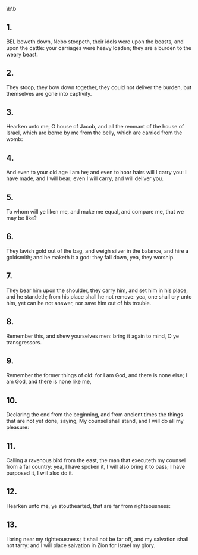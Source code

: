 \b\b
## 1.
BEL boweth down, Nebo stoopeth, their idols were upon the beasts, and upon the cattle: your carriages were heavy loaden; they are a burden to the weary beast.
## 2.
They stoop, they bow down together, they could not deliver the burden, but themselves are gone into captivity.
## 3.
Hearken unto me, O house of Jacob, and all the remnant of the house of Israel, which are borne by me from the belly, which are carried from the womb:
## 4.
And even to your old age I am he; and even to hoar hairs will I carry you: I have made, and I will bear; even I will carry, and will deliver you.
## 5.
To whom will ye liken me, and make me equal, and compare me, that we may be like?
## 6.
They lavish gold out of the bag, and weigh silver in the balance, and hire a goldsmith; and he maketh it a god: they fall down, yea, they worship.
## 7.
They bear him upon the shoulder, they carry him, and set him in his place, and he standeth; from his place shall he not remove: yea, one shall cry unto him, yet can he not answer, nor save him out of his trouble.
## 8.
Remember this, and shew yourselves men: bring it again to mind, O ye transgressors.
## 9.
Remember the former things of old: for I am God, and there is none else; I am God, and there is none like me,
## 10.
Declaring the end from the beginning, and from ancient times the things that are not yet done, saying, My counsel shall stand, and I will do all my pleasure:
## 11.
Calling a ravenous bird from the east, the man that executeth my counsel from a far country: yea, I have spoken it, I will also bring it to pass; I have purposed it, I will also do it.
## 12.
Hearken unto me, ye stouthearted, that are far from righteousness:
## 13.
I bring near my righteousness; it shall not be far off, and my salvation shall not tarry: and I will place salvation in Zion for Israel my glory.
